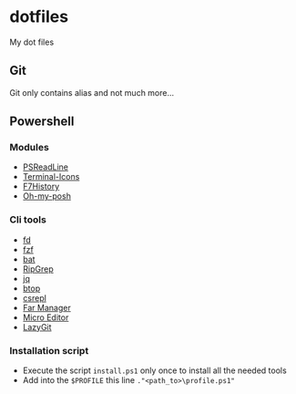 # dotfiles
My dot files 

## Git

Git only contains alias and not much more...

## Powershell

### Modules

* [PSReadLine](https://github.com/PowerShell/PSReadLine)
* [Terminal-Icons](https://github.com/devblackops/Terminal-Icons)
* [F7History](https://github.com/gui-cs/F7History)
* [Oh-my-posh](https://ohmyposh.dev/)

### Cli tools

* [fd](https://github.com/sharkdp/fd)
* [fzf](https://github.com/junegunn/fzf)
* [bat](https://github.com/sharkdp/bat)
* [RipGrep](https://github.com/BurntSushi/ripgrep)
* [jq](https://github.com/jqlang/jq)
* [btop](https://github.com/aristocratos/btop4win)
* [csrepl](https://github.com/waf/CSharpRepl)
* [Far Manager](https://www.farmanager.com/)
* [Micro Editor](https://github.com/zyedidia/micro)
* [LazyGit](https://github.com/jesseduffield/lazygit)

### Installation script

* Execute the script `install.ps1` only once to install all the needed tools
* Add into the `$PROFILE` this line `."<path_to>\profile.ps1"`